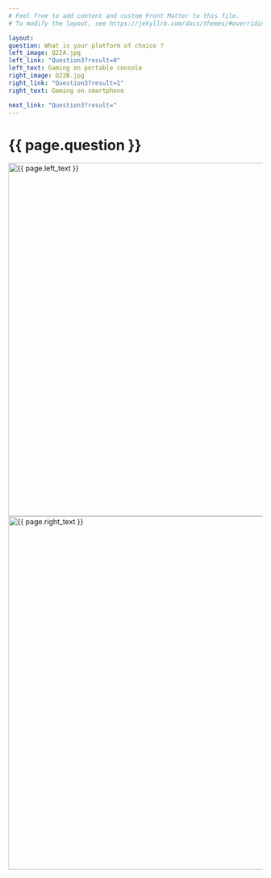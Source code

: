 ```yaml
---
# Feel free to add content and custom Front Matter to this file.
# To modify the layout, see https://jekyllrb.com/docs/themes/#overriding-theme-defaults

layout: 
question: What is your platform of choice ?
left_image: Q22A.jpg
left_link: "Question3?result=0"
left_text: Gaming on portable console
right_image: Q22B.jpg
right_link: "Question3?result=1"
right_text: Gaming on smartphone

next_link: "Question3?result="
---
```

<html lang="en">
<head>
  <title>{{ page.question }}</title>
  <meta charset="utf-8">
  <meta name="viewport" content="width=device-width, initial-scale=1">
  <link rel="stylesheet" href="https://maxcdn.bootstrapcdn.com/bootstrap/3.3.7/css/bootstrap.min.css">
  <script src="https://ajax.googleapis.com/ajax/libs/jquery/3.3.1/jquery.min.js"></script>
  <script src="https://maxcdn.bootstrapcdn.com/bootstrap/3.3.7/js/bootstrap.min.js"></script>
  <script type="text/javascript">
	function gen_url(choice) {
		var result = /[&?]result=([^&]+)/.exec(location.search);
		result = result ? result[1].replace(/"/g, '&quot;') : '';
		result = "<a href=\"{{ page.next_link }}".concat(result,choice).concat("\">");
		document.write(result);
	}
  </script>
</head>
<body>

<div class="jumbotron text-center">
  <h1>{{ page.question }}</h1>
</div>

<div class="container">
  <div class="row">
	<div class="col-sm-6">
	  <script>gen_url("0");</script>
		<img src="{{ page.left_image }}" class="img-responsive" alt="{{ page.left_text }}" width="700" height="700"> 
	</div>
	<div class="col-sm-6">
	  <script>gen_url("1");</script>
		<img src="{{ page.right_image }}" class="img-responsive" alt="{{ page.right_text }}" width="700" height="700"> 
	</div>
  </div>
</div>

</body>
</html>
